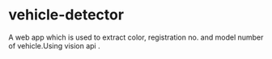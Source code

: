 # vehicle-detector
A web app which is used to extract color, registration no. and model number of vehicle.Using vision api .
